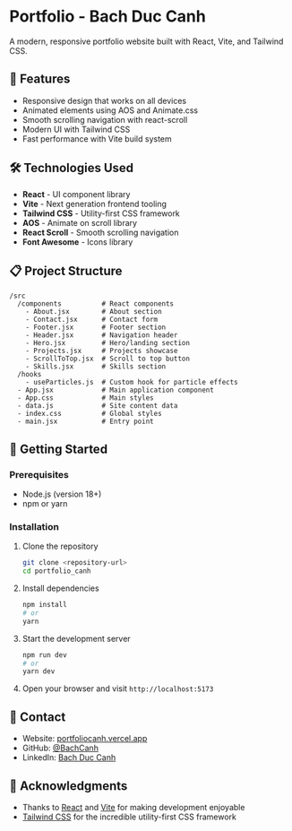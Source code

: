 # Portfolio - Bach Duc Canh

A modern, responsive portfolio website built with React, Vite, and Tailwind CSS.

## 🚀 Features

- Responsive design that works on all devices
- Animated elements using AOS and Animate.css
- Smooth scrolling navigation with react-scroll
- Modern UI with Tailwind CSS
- Fast performance with Vite build system

## 🛠️ Technologies Used

- **React** - UI component library
- **Vite** - Next generation frontend tooling
- **Tailwind CSS** - Utility-first CSS framework
- **AOS** - Animate on scroll library
- **React Scroll** - Smooth scrolling navigation
- **Font Awesome** - Icons library

## 📋 Project Structure

```
/src
  /components          # React components
    - About.jsx        # About section
    - Contact.jsx      # Contact form
    - Footer.jsx       # Footer section
    - Header.jsx       # Navigation header
    - Hero.jsx         # Hero/landing section
    - Projects.jsx     # Projects showcase
    - ScrollToTop.jsx  # Scroll to top button
    - Skills.jsx       # Skills section
  /hooks
    - useParticles.js  # Custom hook for particle effects
  - App.jsx            # Main application component
  - App.css            # Main styles
  - data.js            # Site content data
  - index.css          # Global styles
  - main.jsx           # Entry point
```

## 🚀 Getting Started

### Prerequisites

- Node.js (version 18+)
- npm or yarn

### Installation

1. Clone the repository

   ```bash
   git clone <repository-url>
   cd portfolio_canh
   ```

2. Install dependencies

   ```bash
   npm install
   # or
   yarn
   ```

3. Start the development server

   ```bash
   npm run dev
   # or
   yarn dev
   ```

4. Open your browser and visit `http://localhost:5173`

## 👤 Contact

- Website: [portfoliocanh.vercel.app](https://portfoliocanh.vercel.app/)
- GitHub: [@BachCanh](https://github.com/BachCanh)
- LinkedIn: [Bach Duc Canh](https://linkedin.com/in/BachCanh)

## 🙏 Acknowledgments

- Thanks to [React](https://reactjs.org/) and [Vite](https://vitejs.dev/) for making development enjoyable
- [Tailwind CSS](https://tailwindcss.com/) for the incredible utility-first CSS framework
